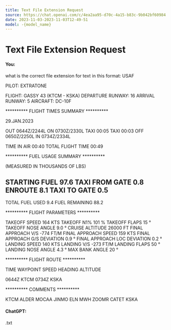 ```yaml
---
title: Text File Extension Request
source: https://chat.openai.com/c/4ea2aa95-d70c-4a15-b83c-9b042bf60984
date: 2023-11-03-2023-11-03T12-49-51
model: -{model_name}
---
```


# Text File Extension Request

#### You:
what is the correct file extension for text in this format:
USAF

PILOT: EXTRATONE

FLIGHT:             GASSY 43 (KTCM - KSKA)
DEPARTURE RUNWAY:   16
ARRIVAL RUNWAY:     5
AIRCRAFT:           DC-10F

********** FLIGHT TIMES SUMMARY **********

29.JAN.2023

OUT 0644Z/2244L             ON 0730Z/2330L
    TAXI 00:05                 TAXI 00:03
OFF 0650Z/2250L             IN 0734Z/2334L

TIME IN AIR       00:40
TOTAL FLIGHT TIME 00:49

**********  FUEL USAGE SUMMARY  **********

(MEASURED IN THOUSANDS OF LBS)

STARTING FUEL                    97.6
TAXI FROM GATE                    0.8
ENROUTE                           8.1
TAXI TO GATE                      0.5
----
TOTAL FUEL USED                   9.4
FUEL REMAINING                   88.2


**********  FLIGHT PARAMETERS   **********

TAKEOFF SPEED                     164 KTS
TAKEOFF N1%                       101 %
TAKEOFF FLAPS                      15 °
TAKEOFF NOSE ANGLE                9.0 °
CRUISE ALTITUDE                 26000 FT
FINAL APPROACH V/S               -774 FT/M
FINAL APPROACH SPEED              159 KTS
FINAL APPROACH G/S DEVIATION      0.9 °
FINAL APPROACH LOC DEVIATION      0.2 °
LANDING SPEED                     140 KTS
LANDING V/S                      -273 FT/M
LANDING FLAPS                      50 °
LANDING NOSE ANGLE                4.3 °
MAX BANK ANGLE                     20 °

**********     FLIGHT ROUTE     **********

TIME    WAYPOINT    SPEED     HEADING      ALTITUDE

0644Z   KTCM
0734Z   KSKA

**********       COMMENTS       **********

KTCM ALDER MOCAA JINMO ELN MWH ZOOMR CATET KSKA


#### ChatGPT:
.txt
